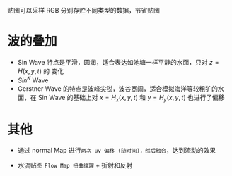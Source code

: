 贴图可以采样 RGB 分别存贮不同类型的数据，节省贴图

# 波的叠加

- Sin Wave 特点是平滑，圆润，适合表达如池塘一样平静的水面，只对 $z=H(x,y,t)$ 的
  变化
- $Sin^K$ Wave
- Gerstner Wave 的特点是波峰尖锐，波谷宽阔，适合模拟海洋等较粗犷的水面，在 Sin
  Wave 的基础上对 $x=H_x(x,y,t)$ 和 $y=H_y(x,y,t)$ 也进行了偏移

# 其他

- 通过 normal Map 进行`两次 uv 偏移 (随时间)，然后融合`，达到流动的效果

- 水流贴图 `Flow Map 扭曲纹理` + 折射和反射
